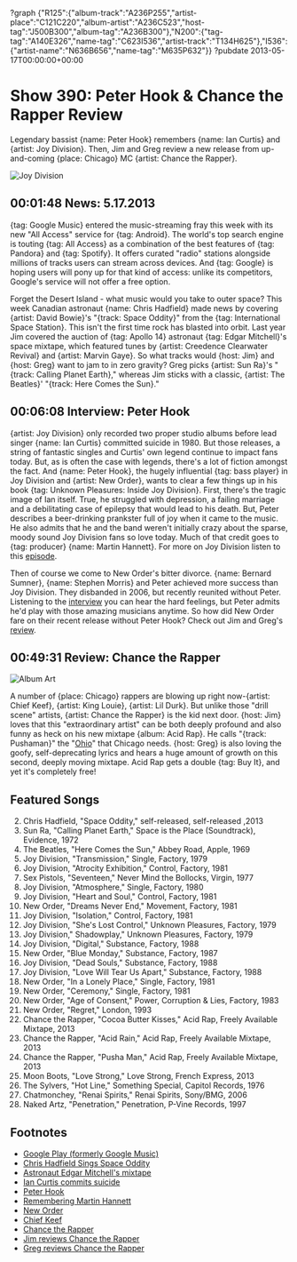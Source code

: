 ?graph {"R125":{"album-track":"A236P255","artist-place":"C121C220","album-artist":"A236C523","host-tag":"J500B300","album-tag":"A236B300"},"N200":{"tag-tag":"A140E326","name-tag":"C623I536","artist-track":"T134H625"},"I536":{"artist-name":"N636B656","name-tag":"M635P632"}}
?pubdate 2013-05-17T00:00:00+00:00

# Show 390: Peter Hook & Chance the Rapper Review
Legendary bassist {name: Peter Hook} remembers {name: Ian Curtis} and {artist: Joy Division}. Then, Jim and Greg review a new release from up-and-coming {place: Chicago} MC {artist: Chance the Rapper}.

![Joy Division](http://static.soundopinions.org/images/2013/peterhook.jpg)

## 00:01:48 News: 5.17.2013
{tag: Google Music} entered the music-streaming fray this week with its new "All Access" service for {tag: Android}. The world's top search engine is touting {tag: All Access} as a combination of the best features of {tag: Pandora} and {tag: Spotify}. It offers curated "radio" stations alongside millions of tracks users can stream across devices. And {tag: Google} is hoping users will pony up for that kind of access: unlike its competitors, Google's service will not offer a free option.

Forget the Desert Island - what music would you take to outer space? This week Canadian astronaut {name: Chris Hadfield} made news by covering {artist: David Bowie}'s "{track: Space Oddity}" from the {tag: International Space Station}. This isn't the first time rock has blasted into orbit. Last year Jim covered the auction of {tag: Apollo 14} astronaut {tag: Edgar Mitchell}'s space mixtape, which featured tunes by {artist: Creedence Clearwater Revival} and {artist: Marvin Gaye}. So what tracks would {host: Jim} and {host: Greg} want to jam to in zero gravity? Greg picks {artist: Sun Ra}'s "{track: Calling Planet Earth}," whereas Jim sticks with a classic, {artist: The Beatles}' "{track: Here Comes the Sun}."

## 00:06:08 Interview: Peter Hook
{artist: Joy Division} only recorded two proper studio albums before lead singer {name: Ian Curtis} committed suicide in 1980. But those releases, a string of fantastic singles and Curtis' own legend continue to impact fans today. But, as is often the case with legends, there's a lot of fiction amongst the fact. And {name: Peter Hook}, the hugely influential {tag: bass player} in Joy Division and {artist: New Order}, wants to clear a few things up in his book {tag: Unknown Pleasures: Inside Joy Division}. First, there's the tragic image of Ian itself. True, he struggled with depression, a failing marriage and a debilitating case of epilepsy that would lead to his death. But, Peter describes a beer-drinking prankster full of joy when it came to the music. He also admits that he and the band weren't initially crazy about the sparse, moody sound Joy Division fans so love today. Much of that credit goes to {tag: producer} {name: Martin Hannett}. For more on Joy Division listen to this [episode](http://www.soundopinions.org/show/101).

Then of course we come to New Order's bitter divorce. {name: Bernard Sumner}, {name: Stephen Morris} and Peter achieved more success than Joy Division. They disbanded in 2006, but recently reunited without Peter. Listening to the [interview](https://soundcloud.com/soundopinions/peter-hook-talks-about-new) you can hear the hard feelings, but Peter admits he'd play with those amazing musicians anytime. So how did New Order fare on their recent release without Peter Hook? Check out Jim and Greg's [review](/show/374/review/neworder). 
 
## 00:49:31 Review: Chance the Rapper
![Album Art](http://upload.wikimedia.org/wikipedia/en/5/5b/Chance_the_rapper_acid_rap.jpg)

A number of {place: Chicago} rappers are blowing up right now-{artist: Chief Keef}, {artist: King Louie}, {artist: Lil Durk}. But unlike those "drill scene" artists, {artist: Chance the Rapper} is the kid next door. {host: Jim} loves that this "extraordinary artist" can be both deeply profound and also funny as heck on his new mixtape {album: Acid Rap}. He calls "{track: Pushaman}" the "[Ohio](http://en.wikipedia.org/wiki/Ohio_(Crosby,_Stills,_Nash_%26_Young_song))" that Chicago needs. {host: Greg} is also loving the goofy, self-deprecating lyrics and hears a huge amount of growth on this second, deeply moving mixtape. Acid Rap gets a double {tag: Buy It}, and yet it's completely free!

## Featured Songs
2. Chris Hadfield, "Space Oddity," self-released, self-released ,2013
3. Sun Ra, "Calling Planet Earth," Space is the Place (Soundtrack), Evidence, 1972
4. The Beatles, "Here Comes the Sun," Abbey Road, Apple, 1969
5. Joy Division, "Transmission," Single, Factory, 1979
6. Joy Division, "Atrocity Exhibition," Control, Factory, 1981
7. Sex Pistols, "Seventeen," Never Mind the Bollocks, Virgin, 1977
8. Joy Division, "Atmosphere," Single, Factory, 1980
9. Joy Division, "Heart and Soul," Control, Factory, 1981
10. New Order, "Dreams Never End," Movement, Factory, 1981
11. Joy Division, "Isolation," Control, Factory, 1981
12. Joy Division, "She's Lost Control," Unknown Pleasures, Factory, 1979
13. Joy Division," Shadowplay," Unknown Pleasures, Factory, 1979
14. Joy Division, "Digital," Substance, Factory, 1988
15. New Order, "Blue Monday," Substance, Factory, 1987
16. Joy Division, "Dead Souls," Substance, Factory, 1988
17. Joy Division, "Love Will Tear Us Apart," Substance, Factory, 1988
18. New Order, "In a Lonely Place," Single, Factory, 1981
19. New Order, "Ceremony," Single, Factory, 1981
20. New Order, "Age of Consent," Power, Corruption & Lies, Factory, 1983
21. New Order, "Regret," London, 1993
22. Chance the Rapper, "Cocoa Butter Kisses," Acid Rap, Freely Available Mixtape, 2013
23. Chance the Rapper, "Acid Rain," Acid Rap, Freely Available Mixtape, 2013
24. Chance the Rapper, "Pusha Man," Acid Rap, Freely Available Mixtape, 2013
25. Moon Boots, "Love Strong," Love Strong, French Express, 2013
26. The Sylvers, "Hot Line," Something Special, Capitol Records, 1976
27. Chatmonchey, "Renai Spirits," Renai Spirits, Sony/BMG, 2006
28. Naked Artz, "Penetration," Penetration, P-Vine Records, 1997

## Footnotes
- [Google Play (formerly Google Music)](https://play.google.com/about/index.html)
- [Chris Hadfield Sings Space Oddity](https://www.youtube.com/watch?v=Q_RB1ENTayU)
- [Astronaut Edgar Mitchell's mixtape](http://www.wbez.org/blogs/jim-derogatis/2012-11/linksomania-too-many-street-fairs-congress-rules-world-moon-music-and)
- [Ian Curtis commits suicide](http://www.theguardian.com/music/2011/jun/14/joy-division-ian-curtis-suicide)
- [Peter Hook](http://www.peterhook.co.uk/#/)
- [Remembering Martin Hannett](http://www.nme.com/blogs/nme-blogs/remembering-martin-hannett-architect-of-the-manchester-sound)
- [New Order](http://www.neworderonline.com/)
- [Chief Keef](http://www.chiefkeef.com/)
- [Chance the Rapper](http://chanceraps.com/)
- [Jim reviews Chance the Rapper](http://www.wbez.org/blogs/jim-derogatis/2013-05/chance-rapper-paints-giddy-yet-profound-picture-south-side-life-107164)
- [Greg reviews Chance the Rapper](http://articles.chicagotribune.com/2013-05-12/entertainment/chi-chance-the-rapper-album-review-20130510_1_chief-keef-chicago-kid-young-chop)
